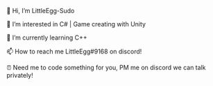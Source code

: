 👋 Hi, I’m LittleEgg-Sudo

👀 I’m interested in C# | Game creating with Unity

🌱 I’m currently learning C++

📫 How to reach me LittleEgg#9168 on discord!

⏰ Need me to code something for you, PM me on discord we can talk privately!
